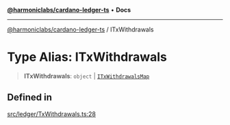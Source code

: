 [**@harmoniclabs/cardano-ledger-ts**](../README.md) • **Docs**

***

[@harmoniclabs/cardano-ledger-ts](../globals.md) / ITxWithdrawals

# Type Alias: ITxWithdrawals

> **ITxWithdrawals**: `object` \| [`ITxWithdrawalsMap`](ITxWithdrawalsMap.md)

## Defined in

[src/ledger/TxWithdrawals.ts:28](https://github.com/HarmonicLabs/cardano-ledger-ts/blob/94dd590ffe94133126b0d8d49920fc7b002e1975/src/ledger/TxWithdrawals.ts#L28)
